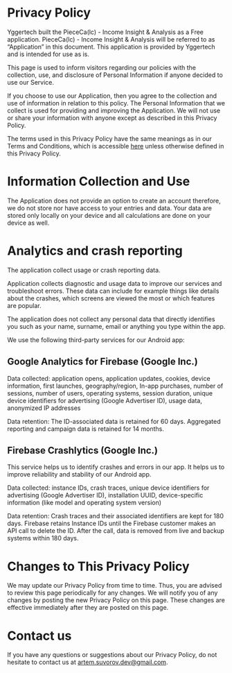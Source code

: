 # Privacy Policy
Yggertech built the PieceCa(lc) - Income Insight & Analysis as a Free application. PieceCa(lc) - Income Insight & Analysis will be referred to as “Application” in this document. This application is provided by Yggertech and is intended for use as is.

This page is used to inform visitors regarding our policies with the collection, use, and disclosure of Personal Information if anyone decided to use our Service.

If you choose to use our Application, then you agree to the collection and use of information in relation to this policy. The Personal Information that we collect is used for providing and improving the Application. We will not use or share your information with anyone except as described in this Privacy Policy.

The terms used in this Privacy Policy have the same meanings as in our Terms and Conditions, which is accessible [here](https://github.com/OolaaPleur/piececalc/blob/master/legal/terms-of-use.md) unless otherwise defined in this Privacy Policy.

# Information Collection and Use
The Application does not provide an option to create an account therefore, we do not store nor have access to your entries and data. Your data are stored only locally on your device and all calculations are done on your device as well.

# Analytics and crash reporting
The application collect usage or crash reporting data.

Application collects diagnostic and usage data to improve our services and troubleshoot errors. These data can include for example things like details about the crashes, which screens are viewed the most or which features are popular.

The application does not collect any personal data that directly identifies you such as your name, surname, email or anything you type within the app.

We use the following third-party services for our Android app:

## Google Analytics for Firebase (Google Inc.)
Data collected: application opens, application updates, cookies, device information, first launches, geography/region, In-app purchases, number of sessions, number of users, operating systems, session duration, unique device identifiers for advertising (Google Advertiser ID), usage data, anonymized IP addresses

Data retention: The ID-associated data is retained for 60 days. Aggregated reporting and campaign data is retained for 14 months.

## Firebase Crashlytics (Google Inc.)
This service helps us to identify crashes and errors in our app. It helps us to improve reliability and stability of our Android app.

Data collected: instance IDs, crash traces, unique device identifiers for advertising (Google Advertiser ID), installation UUID, device-specific information (like model and operating system version)

Data retention: Crash traces and their associated identifiers are kept for 180 days. Firebase retains Instance IDs until the Firebase customer makes an API call to delete the ID. After the call, data is removed from live and backup systems within 180 days.

# Changes to This Privacy Policy
We may update our Privacy Policy from time to time. Thus, you are advised to review this page periodically for any changes. We will notify you of any changes by posting the new Privacy Policy on this page. These changes are effective immediately after they are posted on this page.

# Contact us
If you have any questions or suggestions about our Privacy Policy, do not hesitate to contact us at artem.suvorov.dev@gmail.com.
